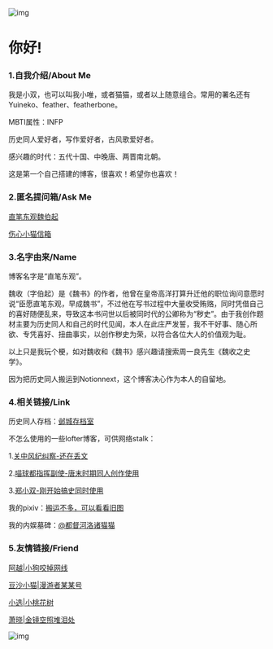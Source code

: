 ![img](https://i.loli.net/2021/11/18/PkXwoK3y7vTzpUN.jpg)

#  你好!

### **1.自我介绍/About Me**

我是小双，也可以叫我小唯，或者猫猫，或者以上随意组合。常用的署名还有Yuineko、feather、featherbone。

MBTI属性：INFP

历史同人爱好者，写作爱好者，古风歌爱好者。

感兴趣的时代：五代十国、中晚唐、两晋南北朝。

这是第一个自己搭建的博客，很喜欢！希望你也喜欢！

###  **2.匿名提问箱/Ask Me**

[直笔东观魏伯起](https://box.n3ko.co/_/feathers)

[伤心小猫信箱](https://pushoong.com/zh-hans/ask/4313952120)

### **3.名字由来/Name**

博客名字是“直笔东观”。

魏收（字伯起）是《魏书》的作者，他曾在皇帝高洋打算升迁他的职位询问意愿时说“臣愿直笔东观，早成魏书”，不过他在写书过程中大量收受贿赂，同时凭借自己的喜好随便乱来，导致这本书问世以后被同时代的公卿称为“秽史”。由于我创作题材主要为历史同人和自己的时代见闻，本人在此庄严发誓，我不干好事、随心所欲、专凭喜好、扭曲事实，以创作秽史为荣，以符合各位大人的价值观为耻。

以上只是我玩个梗，如对魏收和《魏书》感兴趣请搜索周一良先生《魏收之史学》。

因为把历史同人搬运到Notionnext，这个博客决心作为本人的自留地。

### **4.相关链接/Link**

历史同人存档：[邺城存档室](https://notion-next-omega-eight.vercel.app/)

不怎么使用的一些lofter博客，可供网络stalk：

1.[关中风纪纠察-还在丢文](https://featherbones.lofter.com/)

2.[喵球都指挥副使-唐末时期同人创作使用](https://zhexifu.lofter.com/)

3.[郑小双-刚开始搞史同时使用](https://featherandbones.lofter.com/)

我的pixiv：[搬运不多，可以看看旧图](https://www.pixiv.net/users/54911437)

我的内娱墓碑：[@都督河洛诸猫猫](https://weibo.com/u/7213061045?refer_flag=1005055013_&sudaref=www.google.com)

### **5.友情链接/Friend**

[阿越|小狗咬掉网线](https://lion-eta.vercel.app/)

[豆沙小猫|漫游者某某号](https://notion-next-six-henna.vercel.app/)

[小选|小桃花树](https://strawberryxuan.icu/)

[萧晓|金镜空照堆泪处](xjxx.vedfolnir.top)

![img](https://i.loli.net/2021/11/13/SK9He1aExLlhbDv.jpg)

